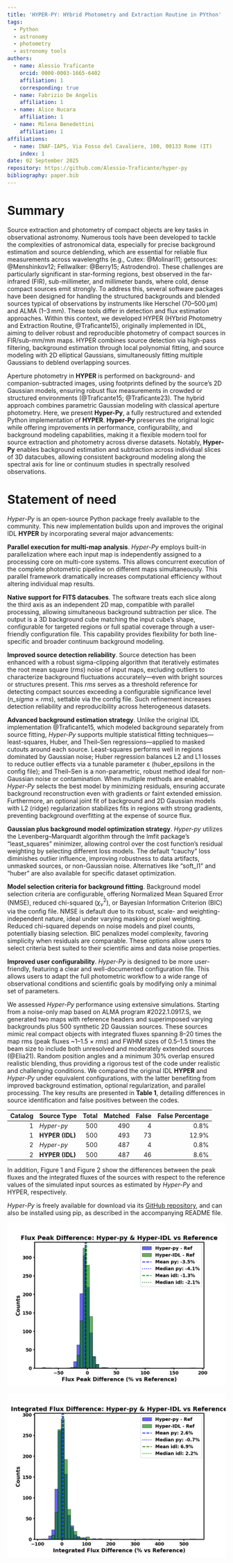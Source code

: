 ```yaml
---
title: 'HYPER-PY: HYbrid Photometry and Extraction Routine in PYthon'
tags:
  - Python
  - astronomy
  - photometry
  - astronomy tools
authors:
  - name: Alessio Traficante
    orcid: 0000-0003-1665-6402
    affiliation: 1 
    corresponding: true
  - name: Fabrizio De Angelis
    affiliation: 1
  - name: Alice Nucara
    affiliation: 1
  - name: Milena Benedettini
    affiliation: 1
affiliations:
  - name: INAF-IAPS, Via Fosso del Cavaliere, 100, 00133 Rome (IT)
    index: 1
date: 02 September 2025
repository: https://github.com/Alessio-Traficante/hyper-py
bibliography: paper.bib
---
```


 
 
# Summary
 
Source extraction and photometry of compact objects are key tasks in observational astronomy. Numerous tools have been developed to tackle the complexities of astronomical data, especially for precise background estimation and source deblending, which are essential for reliable flux measurements across wavelengths (e.g., Cutex: @Molinari11; getsources: @Menshinkov12; Fellwalker: @Berry15; Astrodendro). These challenges are particularly significant in star-forming regions, best observed in the far-infrared (FIR), sub-millimeter, and millimeter bands, where cold, dense compact sources emit strongly. To address this, several software packages have been designed for handling the structured backgrounds and blended sources typical of observations by instruments like Herschel (70–500 μm) and ALMA (1–3 mm). These tools differ in detection and flux estimation approaches. Within this context, we developed HYPER (HYbrid Photometry and Extraction Routine, @Traficante15), originally implemented in IDL, aiming to deliver robust and reproducible photometry of compact sources in FIR/sub-mm/mm maps. HYPER combines source detection via high-pass filtering, background estimation through local polynomial fitting, and source modeling with 2D elliptical Gaussians, simultaneously fitting multiple Gaussians to deblend overlapping sources.

Aperture photometry in **HYPER** is performed on background- and companion-subtracted images, using footprints defined by the source’s 2D Gaussian models, ensuring robust flux measurements in crowded or structured environments (@Traficante15; @Traficante23). The hybrid approach combines parametric Gaussian modeling with classical aperture photometry.
Here, we present **Hyper-Py**, a fully restructured and extended Python implementation of **HYPER**. **Hyper-Py** preserves the original logic while offering improvements in performance, configurability, and background modeling capabilities, making it a flexible modern tool for source extraction and photometry across diverse datasets. Notably, **Hyper-Py** enables background estimation and subtraction across individual slices of 3D datacubes, allowing consistent background modeling along the spectral axis for line or continuum studies in spectrally resolved observations.

 
 
# Statement of need
*Hyper-Py* is an open-source Python package freely available to the community. This new implementation builds upon and improves the original IDL **HYPER** by incorporating several major advancements:

**Parallel execution for multi-map analysis**. *Hyper-Py* employs built-in parallelization where each input map is independently assigned to a processing core on multi-core systems. This allows concurrent execution of the complete photometric pipeline on different maps simultaneously. This parallel framework dramatically increases computational efficiency without altering individual map results.

**Native support for FITS datacubes**. The software treats each slice along the third axis as an independent 2D map, compatible with parallel processing, allowing simultaneous background subtraction per slice. The output is a 3D background cube matching the input cube’s shape, configurable for targeted regions or full spatial coverage through a user-friendly configuration file. This capability provides flexibility for both line-specific and broader continuum background modeling.

**Improved source detection reliability**. Source detection has been enhanced with a robust sigma-clipping algorithm that iteratively estimates the root mean square (*rms*) noise of input maps, excluding outliers to characterize background fluctuations accurately—even with bright sources or structures present. This *rms* serves as a threshold reference for detecting compact sources exceeding a configurable significance level (*n_sigma* × *rms*), settable via the config file. Such refinement increases detection reliability and reproducibility across heterogeneous datasets.

**Advanced background estimation strategy**. Unlike the original IDL implementation @Traficante15, which modeled background separately from source fitting, *Hyper-Py* supports multiple statistical fitting techniques—least-squares, Huber, and Theil–Sen regressions—applied to masked cutouts around each source. Least-squares performs well in regions dominated by Gaussian noise; Huber regression balances L2 and L1 losses to reduce outlier effects via a tunable parameter ε (huber_epsilons in the config file); and Theil–Sen is a non-parametric, robust method ideal for non-Gaussian noise or contamination. When multiple methods are enabled, *Hyper-Py* selects the best model by minimizing residuals, ensuring accurate background reconstruction even with gradients or faint extended emission. Furthermore, an optional joint fit of background and 2D Gaussian models with L2 (ridge) regularization stabilizes fits in regions with strong gradients, preventing background overfitting at the expense of source flux.

**Gaussian plus background model optimization strategy**. *Hyper-py* utilizes the Levenberg–Marquardt algorithm through the lmfit package’s “least_squares” minimizer, allowing control over the cost function’s residual weighting by selecting different loss models. The default “cauchy” loss diminishes outlier influence, improving robustness to data artifacts, unmasked sources, or non-Gaussian noise. Alternatives like “soft_l1” and “huber” are also available for specific dataset optimization.

**Model selection criteria for background fitting**. Background model selection criteria are configurable, offering Normalized Mean Squared Error (NMSE), reduced chi-squared ($\chi^2_\nu$), or Bayesian Information Criterion (BIC) via the config file. NMSE is default due to its robust, scale- and weighting-independent nature, ideal under varying masking or pixel weighting. Reduced chi-squared depends on noise models and pixel counts, potentially biasing selection. BIC penalizes model complexity, favoring simplicity when residuals are comparable. These options allow users to select criteria best suited to their scientific aims and data noise properties.

**Improved user configurability**. *Hyper-Py* is designed to be more user-friendly, featuring a clear and well-documented configuration file. This allows users to adapt the full photometric workflow to a wide range of observational conditions and scientific goals by modifying only a minimal set of parameters. 
 
We assessed *Hyper-Py* performance using extensive simulations. Starting from a noise-only map based on ALMA program #2022.1.0917.S, we generated two maps with reference headers and superimposed varying backgrounds plus 500 synthetic 2D Gaussian sources. These sources mimic real compact objects with integrated fluxes spanning 8–20 times the map rms (peak fluxes ~1–1.5 × *rms*) and FWHM sizes of 0.5–1.5 times the beam size to include both unresolved and moderately extended sources (@Elia21). Random position angles and a minimum 30% overlap ensured realistic blending, thus providing a rigorous test of the code under realistic and challenging conditions.
We compared the original IDL **HYPER** and *Hyper-Py* under equivalent configurations, with the latter benefiting from improved background estimation, optional regularization, and parallel processing. The key results are presented in **Table 1**, detailing differences in source identification and false positives between the codes.


| Catalog | Source Type | Total | Matched | False | False Percentage |
|--------:|:------------|------:|--------:|------:|------------------:|
|       1 | *Hyper-py*    |   500 |     490 |     4 |          0.8%   |
|       1 | **HYPER (IDL)**   |   500 |     493 |    73 |         12.9%   |
|       2 | *Hyper-py*    |   500 |     487 |     4 |          0.8%   |
|       2 | **HYPER (IDL)**   |   500 |     487 |    46 |          8.6%   |

In addition, Figure 1 and Figure 2 show the differences between the peak fluxes and the integrated fluxes of the sources with respect to the reference values of the simulated input sources as estimated by *Hyper-Py* and HYPER, respectively.

*Hyper-Py* is freely available for download via its [GitHub repository](https://github.com/Alessio-Traficante/hyper-py), and can also be installed using pip, as described in the accompanying README file.

![histogram of the differences between the peak fluxes of the sources as recovered by *Hyper-Py* and HYPER, respectively, with respect to the reference values of the simulated input sources](Figures/Flux_Diff_Histogram_Peak.png)

![histogram of the differences between the peak fluxes of the sources as recovered by *Hyper-Py* and HYPER, respectively, with respect to the reference values of the simulated input sources](Figures/Flux_Diff_Histogram_Int.png)